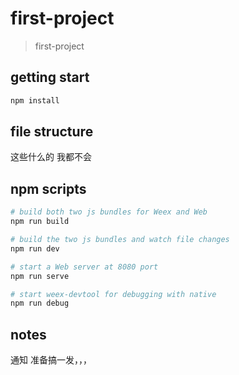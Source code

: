 # first-project

> first-project

## getting start

```bash
npm install
```

## file structure

这些什么的 我都不会

## npm scripts

```bash
# build both two js bundles for Weex and Web
npm run build

# build the two js bundles and watch file changes
npm run dev

# start a Web server at 8080 port
npm run serve

# start weex-devtool for debugging with native
npm run debug
```

## notes

通知 准备搞一发，，，
